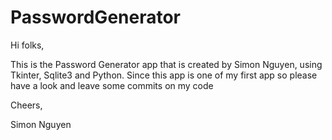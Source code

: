 # PasswordGenerator

Hi folks,

This is the Password Generator app that is created by Simon Nguyen, using Tkinter, Sqlite3 and Python. Since this app is one of my first app so please have a look and leave some commits on my code

Cheers,

Simon Nguyen
